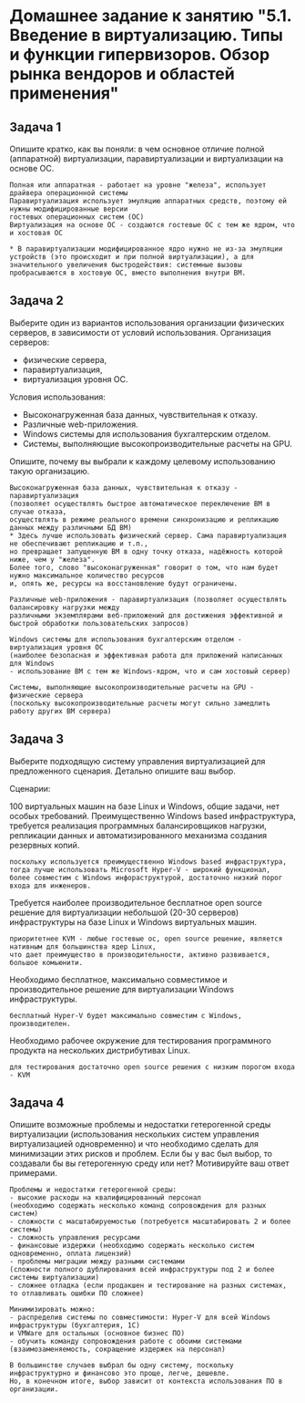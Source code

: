 # Домашнее задание к занятию "5.1. Введение в виртуализацию. Типы и функции гипервизоров. Обзор рынка вендоров и областей применения"


## Задача 1
Опишите кратко, как вы поняли: в чем основное отличие полной (аппаратной) виртуализации, паравиртуализации и виртуализации на основе ОС.
```
Полная или аппаратная - работает на уровне "железа", использует драйвера операционной системы  
Паравиртуализация использует эмуляцию аппаратных средств, поэтому ей нужны модифицированные версии 
гостевых операционных систем (ОС)
Виртуализация на основе ОС - создаются гостевые ОС с тем же ядром, что и хостовая ОС

* В паравиртуализации модифицированное ядро нужно не из-за эмуляции устройств (это происходит и при полной виртуализации), а для значительного увеличения быстродействия: системные вызовы пробрасываются в хостовую ОС, вместо выполнения внутри ВМ.
```

## Задача 2
Выберите один из вариантов использования организации физических серверов, в зависимости от условий использования.
Организация серверов:
- физические сервера,
- паравиртуализация,
- виртуализация уровня ОС.  

Условия использования:
- Высоконагруженная база данных, чувствительная к отказу.
- Различные web-приложения.
- Windows системы для использования бухгалтерским отделом.
- Системы, выполняющие высокопроизводительные расчеты на GPU.

Опишите, почему вы выбрали к каждому целевому использованию такую организацию.
```
Высоконагруженная база данных, чувствительная к отказу - паравиртуализация 
(позволяет осуществлять быстрое автоматическое переключение ВМ в случае отказа, 
осуществлять в режиме реального времени синхронизацию и репликацию данных между различными БД ВМ)
* Здесь лучше использовать физический сервер. Сама паравиртуализация не обеспечивают репликацию и т.п.,
но превращает запущенную ВМ в одну точку отказа, надёжность которой ниже, чем у "железа". 
Более того, слово "высоконагруженная" говорит о том, что нам будет нужно максимальное количество ресурсов
и, опять же, ресурсы на восстановление будут ограничены.

Различные web-приложения - паравиртуализация (позволяет осуществлять балансировку нагрузки между 
различными экземплярами веб-приложений для достижения эффективной и быстрой обработки пользовательских запросов)

Windows системы для использования бухгалтерским отделом - виртуализация уровня ОС 
(наиболее безопасная и эффективная работа для приложений написанных для Windows 
- использование ВМ с тем же Windows-ядром, что и сам хостовый сервер)

Системы, выполняющие высокопроизводительные расчеты на GPU - физические сервера 
(поскольку высокопроизводительные расчеты могут сильно замедлить работу других ВМ сервера)
```

## Задача 3
Выберите подходящую систему управления виртуализацией для предложенного сценария. Детально опишите ваш выбор.

Сценарии:

100 виртуальных машин на базе Linux и Windows, общие задачи, нет особых требований. Преимущественно Windows based инфраструктура, требуется реализация программных балансировщиков нагрузки, репликации данных и автоматизированного механизма создания резервных копий.
```
поскольку используется преимущественно Windows based инфраструктура, 
тогда лучше использовать Microsoft Hyper-V - широкий функционал, 
более совместим с Windows инфораструктурой, достаточно низкий порог входа для инженеров. 
```
Требуется наиболее производительное бесплатное open source решение для виртуализации небольшой (20-30 серверов) инфраструктуры на базе Linux и Windows виртуальных машин.
```
приоритетнее KVM - любые гостевые ос, open source решение, является нативным для большинства ядер Linux, 
что дает преимущество в производительности, активно развивается, большое комьюнити.
```
Необходимо бесплатное, максимально совместимое и производительное решение для виртуализации Windows инфраструктуры.
```
бесплатный Hyper-V будет максимально совместим с Windows, производителен.
```
Необходимо рабочее окружение для тестирования программного продукта на нескольких дистрибутивах Linux.
```
для теcтирования достаточно open source решения с низким порогом входа - KVM 
```

## Задача 4
Опишите возможные проблемы и недостатки гетерогенной среды виртуализации (использования нескольких систем управления виртуализацией одновременно) и что необходимо сделать для минимизации этих рисков и проблем. Если бы у вас был выбор, то создавали бы вы гетерогенную среду или нет? Мотивируйте ваш ответ примерами.
```
Проблемы и недостатки гетерогенной среды:
- высокие расходы на квалифицированный персонал 
(необходимо содержать несколько команд сопровождения для разных систем)
- сложности с масштабируемостью (потребуется масштабировать 2 и более системы) 
- сложность управления ресурсами
- финансовые издержки (необходимо содержать несколько систем одновременно, оплата лицензий)
- проблемы миграции между разными системами 
(сложности полного дублирования всей инфраструктуры под 2 и более системы виртуализации)
- сложнее отладка (если продакшен и тестирование на разных системах, то отлавливать ошибки ПО сложнее)
      
Минимизировать можно:
- распределив системы по совместимости: Hyper-V для всей Windows инфраструктуры (бухгалтерия, 1С)
и VMWare для остальных (основное бизнес ПО)
- обучить команду сопровождения работе с обоими системами 
(взаимозаменяемость, сокращение издержек на персонал)

В большинстве случаев выбрал бы одну систему, поскольку инфраструктурно и финансово это проще, легче, дешевле.
Но, в конечном итоге, выбор зависит от контекста использования ПО в организации.
```
